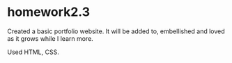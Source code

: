 # homework2.3

Created a basic portfolio website. It will be added to, embellished and loved as it grows while I learn more.

Used HTML, CSS.
